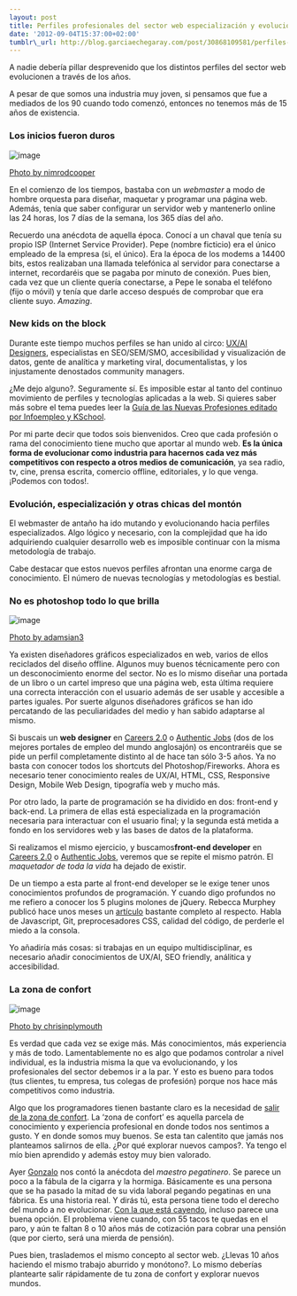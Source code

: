 ```yaml
--- 
layout: post
title: Perfiles profesionales del sector web especialización y evolución para adaptarse a los nuevos tiempos 
date: '2012-09-04T15:37:00+02:00' 
tumblr\_url: http://blog.garciaechegaray.com/post/30868109581/perfiles-profesionales-del-sector-web-especializacion
---
```


A nadie debería pillar desprevenido que los distintos perfiles del
sector web evolucionen a través de los años.

A pesar de que somos una industria muy joven, si pensamos que fue a
mediados de los 90 cuando todo comenzó, entonces no tenemos más de 15
años de existencia.

### Los inicios fueron duros

![image](http://farm4.staticflickr.com/3337/4613600791_6877d0692e.jpg)

[Photo by nimrodcooper](http://www.flickr.com/photos/nimrodcooper/)

En el comienzo de los tiempos, bastaba con un *webmaster* a modo de
hombre orquesta para diseñar, maquetar y programar una página web.
Además, tenía que saber configurar un servidor web y mantenerlo online
las 24 horas, los 7 días de la semana, los 365 días del año.

Recuerdo una anécdota de aquella época. Conocí a un chaval que tenía su
propio ISP (Internet Service Provider). Pepe (nombre ficticio) era el
único empleado de la empresa (si, el único). Era la época de los modems
a 14400 bits, estos realizaban una llamada telefónica al servidor para
conectarse a internet, recordaréis que se pagaba por minuto de conexión.
Pues bien, cada vez que un cliente quería conectarse, a Pepe le sonaba
el teléfono (fijo o móvil) y tenía que darle acceso después de comprobar
que era cliente suyo. *Amazing*.

### New kids on the block

Durante este tiempo muchos perfiles se han unido al circo: [UX/AI
Designers](http://jonparro.com/que-disciplinas-debe-conocer-un-disenador-ux/),
especialistas en SEO/SEM/SMO, accesibilidad y visualización de datos,
gente de analítica y marketing viral, documentalistas, y los
injustamente denostados community managers.

¿Me dejo alguno?. Seguramente sí. Es imposible estar al tanto del
continuo movimiento de perfiles y tecnologías aplicadas a la web. Si
quieres saber más sobre el tema puedes leer la [Guía de las Nuevas
Profesiones editado por Infoempleo y
KSchool](http://blog.infoempleo.com/blog/2012/02/28/ya-te-puedes-descargar-la-guia-de-las-nuevas-profesiones-de-manera-gratuita/).

Por mi parte decir que todos sois bienvenidos. Creo que cada profesión o
rama del conocimiento tiene mucho que aportar al mundo web. **Es la
única forma de evolucionar como industria para hacernos cada vez más
competitivos con respecto a otros medios de comunicación**, ya sea
radio, tv, cine, prensa escrita, comercio offline, editoriales, y lo que
venga. ¡Podemos con todos!.

### Evolución, especialización y otras chicas del montón

El webmaster de antaño ha ido mutando y evolucionando hacia perfiles
especializados. Algo lógico y necesario, con la complejidad que ha ido
adquiriendo cualquier desarrollo web es imposible continuar con la misma
metodología de trabajo.

Cabe destacar que estos nuevos perfiles afrontan una enorme carga de
conocimiento. El número de nuevas tecnologías y metodologías es bestial.

### No es photoshop todo lo que brilla

![image](http://farm4.staticflickr.com/3368/3225281716_729bec162c.jpg)

[Photo by adamsian3](http://www.flickr.com/photos/29291552@N06/)

Ya existen diseñadores gráficos especializados en web, varios de ellos
reciclados del diseño offline. Algunos muy buenos técnicamente pero con
un desconocimiento enorme del sector. No es lo mismo diseñar una portada
de un libro o un cartel impreso que una página web, esta última requiere
una correcta interacción con el usuario además de ser usable y accesible
a partes iguales. Por suerte algunos diseñadores gráficos se han ido
percatando de las peculiaridades del medio y han sabido adaptarse al
mismo.

Si buscais un **web designer** en [Careers
2.0](http://careers.stackoverflow.com/jobs?searchTerm=web+designer) o
[Authentic Jobs](http://www.authenticjobs.com/#search=web%20designer)
(dos de los mejores portales de empleo del mundo anglosajón) os
encontraréis que se pide un perfil completamente distinto al de hace tan
sólo 3-5 años. Ya no basta con conocer todos los shortcuts del
Photoshop/Fireworks. Ahora es necesario tener conocimiento reales de
UX/AI, HTML, CSS, Responsive Design, Mobile Web Design, tipografía web y
mucho más.

Por otro lado, la parte de programación se ha dividido en dos: front-end
y back-end. La primera de ellas está especializada en la programación
necesaria para interactuar con el usuario final; y la segunda está
metida a fondo en los servidores web y las bases de datos de la
plataforma.

Si realizamos el mismo ejercicio, y buscamos**front-end developer** en
[Careers
2.0](http://careers.stackoverflow.com/jobs?searchTerm=front+end) o
[Authentic Jobs](http://www.authenticjobs.com/#search=front%20end),
veremos que se repite el mismo patrón. El *maquetador de toda la vida*
ha dejado de existir.

De un tiempo a esta parte al front-end developer se le exige tener unos
conocimientos profundos de programación. Y cuando digo profundos no me
refiero a conocer los 5 plugins molones de jQuery. Rebecca Murphey
publicó hace unos meses un
[artículo](http://rmurphey.com/blog/2012/04/12/a-baseline-for-front-end-developers/)
bastante completo al respecto. Habla de Javascript, Git, preprocesadores
CSS, calidad del código, de perderle el miedo a la consola.

Yo añadiría más cosas: si trabajas en un equipo multidisciplinar, es
necesario añadir conocimientos de UX/AI, SEO friendly, análitica y
accesibilidad.

### La zona de confort

![image](http://farm7.staticflickr.com/6027/5950709426_c21eb5ef12.jpg)

[Photo by chrisinplymouth](http://www.flickr.com/photos/chrisinplymouth/)

Es verdad que cada vez se exige más. Más conocimientos, más experiencia
y más de todo. Lamentablemente no es algo que podamos controlar a nivel
individual, es la industria misma la que va evolucionando, y los
profesionales del sector debemos ir a la par. Y esto es bueno para todos
(tus clientes, tu empresa, tus colegas de profesión) porque nos hace más
competitivos como industria.

Algo que los programadores tienen bastante claro es la necesidad de
[salir de la zona de
confort](http://www.linkedin.com/answers/professional-development/professional-organizations/PRO_ORG/1041626-123915058).
La ‘zona de confort’ es aquella parcela de conocimiento y experiencia
profesional en donde todos nos sentimos a gusto. Y en donde somos muy
buenos. Se esta tan calentito que jamás nos planteamos salirnos de ella.
¿Por qué explorar nuevos campos?. Ya tengo el mío bien aprendido y
además estoy muy bien valorado.

Ayer [Gonzalo](https://twitter.com/gonzalo123) nos contó la anécdota del
*maestro pegatinero*. Se parece un poco a la fábula de la cigarra y la
hormiga. Básicamente es una persona que se ha pasado la mitad de su vida
laboral pegando pegatinas en una fábrica. Es una historia real. Y dirás
tú, esta persona tiene todo el derecho del mundo a no evolucionar. [Con
la que está cayendo](https://twitter.com/Primaderiesgo), incluso parece
una buena opción. El problema viene cuando, con 55 tacos te quedas en el
paro, y aún te faltan 8 o 10 años más de cotización para cobrar una
pensión (que por cierto, será una mierda de pensión).

Pues bien, traslademos el mismo concepto al sector web. ¿Llevas 10 años
haciendo el mismo trabajo aburrido y monótono?. Lo mismo deberías
plantearte salir rápidamente de tu zona de confort y explorar nuevos
mundos.
